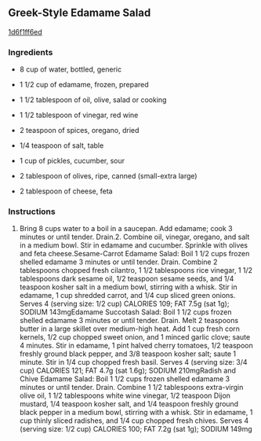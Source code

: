 ## Greek-Style Edamame Salad

[1d6f1ff6ed](http://www.myrecipes.com/recipe/greek-style-edamame-salad)

### Ingredients

 - 8 cup of water, bottled, generic

 - 1 1/2 cup of edamame, frozen, prepared

 - 1 1/2 tablespoon of oil, olive, salad or cooking

 - 1 1/2 tablespoon of vinegar, red wine

 - 2 teaspoon of spices, oregano, dried

 - 1/4 teaspoon of salt, table

 - 1 cup of pickles, cucumber, sour

 - 2 tablespoon of olives, ripe, canned (small-extra large)

 - 2 tablespoon of cheese, feta

### Instructions

1. Bring 8 cups water to a boil in a saucepan. Add edamame; cook 3 minutes or until tender. Drain.2. Combine oil, vinegar, oregano, and salt in a medium bowl. Stir in edamame and cucumber. Sprinkle with olives and feta cheese.Sesame-Carrot Edamame Salad: Boil 1 1/2 cups frozen shelled edamame 3 minutes or until tender. Drain. Combine 2 tablespoons chopped fresh cilantro, 1 1/2 tablespoons rice vinegar, 1 1/2 tablespoons dark sesame oil, 1/2 teaspoon sesame seeds, and 1/4 teaspoon kosher salt in a medium bowl, stirring with a whisk. Stir in edamame, 1 cup shredded carrot, and 1/4 cup sliced green onions. Serves 4 (serving size: 1/2 cup) CALORIES 109; FAT 7.5g (sat 1g); SODIUM 143mgEdamame Succotash Salad: Boil 1 1/2 cups frozen shelled edamame 3 minutes or until tender. Drain. Melt 2 teaspoons butter in a large skillet over medium-high heat. Add 1 cup fresh corn kernels, 1/2 cup chopped sweet onion, and 1 minced garlic clove; saute 4 minutes. Stir in edamame, 1 pint halved cherry tomatoes, 1/2 teaspoon freshly ground black pepper, and 3/8 teaspoon kosher salt; saute 1 minute. Stir in 1/4 cup chopped fresh basil. Serves 4 (serving size: 3/4 cup) CALORIES 121; FAT 4.7g (sat 1.6g); SODIUM 210mgRadish and Chive Edamame Salad: Boil 1 1/2 cups frozen shelled edamame 3 minutes or until tender. Drain. Combine 1 1/2 tablespoons extra-virgin olive oil, 1 1/2 tablespoons white wine vinegar, 1/2 teaspoon Dijon mustard, 1/4 teaspoon kosher salt, and 1/4 teaspoon freshly ground black pepper in a medium bowl, stirring with a whisk. Stir in edamame, 1 cup thinly sliced radishes, and 1/4 cup chopped fresh chives. Serves 4 (serving size: 1/2 cup) CALORIES 100; FAT 7.2g (sat 1g); SODIUM 149mg